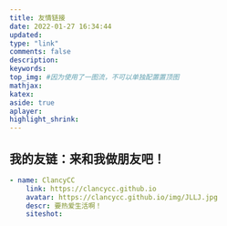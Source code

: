 ```yaml
---
title: 友情链接
date: 2022-01-27 16:34:44
updated:
type: "link"
comments: false
description: 
keywords: 
top_img: #因为使用了一图流，不可以单独配置置顶图
mathjax:
katex:
aside: true
aplayer:
highlight_shrink:
---
```


## 我的友链：来和我做朋友吧！
```yml
- name: ClancyCC
    link: https://clancycc.github.io
    avatar: https://clancycc.github.io/img/JLLJ.jpg
    descr: 要热爱生活啊！
    siteshot: 
```

<!-- [link](../_data/link.yml) -->
